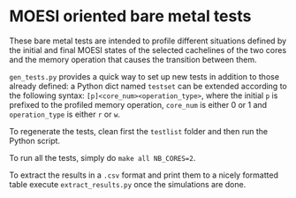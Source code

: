 # MOESI oriented bare metal tests
These bare metal tests are intended to profile different situations defined by the initial and final MOESI states of the selected cachelines of the two cores and the memory operation that causes the transition between them.

`gen_tests.py` provides a quick way to set up new tests in addition to those already defined: a Python dict named `testset` can be extended according to the following syntax: `[p]<core_num><operation_type>`, where the initial `p` is prefixed to the profiled memory operation, `core_num` is either 0 or 1 and `operation_type` is either `r` or `w`.

To regenerate the tests, clean first the `testlist` folder and then run the Python script.

To run all the tests, simply do `make all NB_CORES=2`.

To extract the results in a `.csv` format and print them to a nicely formatted table execute `extract_results.py` once the simulations are done.